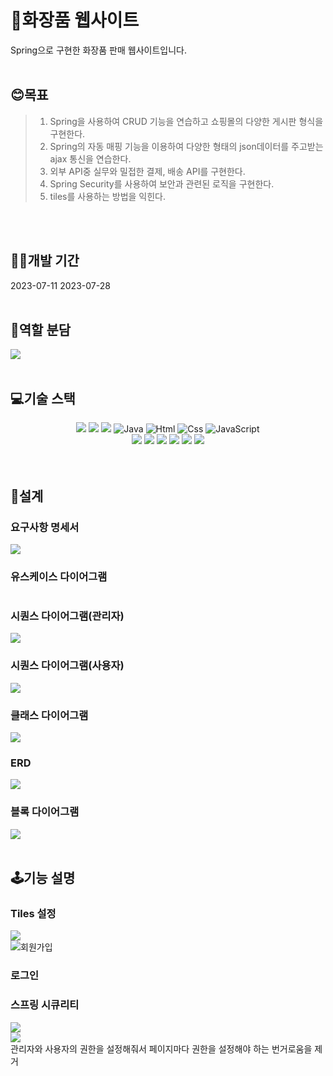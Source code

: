 <H1>💄화장품 웹사이트</H1>
Spring으로 구현한 화장품 판매 웹사이트입니다.
<br>
<br>
<H2>😊목표</H2>

> 1. Spring을 사용하여 CRUD 기능을 연습하고 쇼핑몰의 다양한 게시판 형식을 구현한다.
> 2. Spring의 자동 매핑 기능을 이용하여 다양한 형태의 json데이터를 주고받는 ajax 통신을 연습한다.  
> 3. 외부 API중 실무와 밀접한 결제, 배송 API를 구현한다. 
> 4. Spring Security를 사용하여 보안과 관련된 로직을 구현한다.
> 5. tiles를 사용하는 방법을 익힌다.
<br>
<br>
<H2>👩‍💻개발 기간</H2>
2023-07-11 2023-07-28
<br>
<br>
<H2>👩역할 분담</H2>
<img src="https://github.com/ThereIsGrace/SpringProject/assets/109272327/012a4927-5294-489b-b9dc-f865986f24d3">

<br>
<br>
<H2>💻기술 스택</H2>
<div align="center">
<img src="https://img.shields.io/badge/Spring-6DB33F?style=for-the-badge&logo=Spring&logoColor=white"> <img src="https://img.shields.io/badge/amazon-FF9900?style=for-the-badge&logo=amazon&logoColor=black"> <img src="https://img.shields.io/badge/ubuntu-E95420?style=for-the-badge&logo=ubuntu&logoColor=black"> <img alt="Java" src="https://img.shields.io/badge/java-007396?style=for-the-badge&logo=java&logoColor=white"> <img alt="Html" src ="https://img.shields.io/badge/HTML5-E34F26.svg?&style=for-the-badge&logo=HTML5&logoColor=white"/> <img alt="Css" src ="https://img.shields.io/badge/CSS3-1572B6.svg?&style=for-the-badge&logo=CSS3&logoColor=white"/> <img alt="JavaScript" src ="https://img.shields.io/badge/JavaScriipt-F7DF1E.svg?&style=for-the-badge&logo=JavaScript&logoColor=black"/> <br><img src="https://img.shields.io/badge/mariaDB-003545?style=for-the-badge&logo=mariaDB&logoColor=white"> <img src="https://img.shields.io/badge/jquery-0769AD?style=for-the-badge&logo=jquery&logoColor=white"> <img src="https://img.shields.io/badge/apache tomcat-F8DC75?style=for-the-badge&logo=apachetomcat&logoColor=black"> <img src="https://img.shields.io/badge/bootstrap-7952B3?style=for-the-badge&logo=BootStrap&logoColor=white"> <img src="https://img.shields.io/badge/git-181717?style=for-the-badge&logo=git&logoColor=white"> <img src="https://img.shields.io/badge/git kraken-179287?style=for-the-badge&logo=gitKraken&logoColor=white"> 
</div>
<br>
<br>
<H2>📑설계</H2>
<H3>요구사항 명세서</H3>
<img src="https://github.com/ThereIsGrace/SpringProject/assets/109272327/ab2ef3ca-1cf3-4708-ba1d-590d09f5e001">
<H3>유스케이스 다이어그램</H3>
<img src="">
<H3>시퀀스 다이어그램(관리자)</H3>
<img src="https://cdn.discordapp.com/attachments/1125397127988793468/1134299179464790066/KakaoTalk_20230727_015123671.png">
<H3>시퀀스 다이어그램(사용자)</H3>
<img src="https://cdn.discordapp.com/attachments/1125397127988793468/1134299179464790066/KakaoTalk_20230727_015123671.png">
<H3>클래스 다이어그램</H3>
<img src="https://cdn.discordapp.com/attachments/1125397127988793468/1134299179909382277/KakaoTalk_20230727_215410682.png">
<H3>ERD</H3>
<img src="https://github.com/ThereIsGrace/SpringProject/assets/109272327/7e066804-2081-40f9-8716-fed44b5d5a8b">
<H3>블록 다이어그램</H3>
<img src="https://cdn.discordapp.com/attachments/1125397127988793468/1134299179909382277/KakaoTalk_20230727_215410682.png">
<br>
<br>
<H2><b>🕹기능 설명</b></H3>

<H3>Tiles 설정</H4>
<img src="https://github.com/ThereIsGrace/SpringProject/assets/109272327/2f93c275-5461-4922-a3ff-b38a522981a0"><br>
<img src="https://github.com/ThereIsGrace/SpringProject/assets/109272327/af96d836-f8e0-4bb7-b385-1635b8de6311"
<H3>회원가입</H4>

<H3>로그인</H4>

<H3>스프링 시큐리티</H3> 
<img src="https://github.com/ThereIsGrace/SpringProject/assets/109272327/85224f61-bfd1-4179-bdb0-4a96e072dc98">
<br>
<img src="https://github.com/ThereIsGrace/SpringProject/assets/109272327/d51c0b9a-7358-441a-9f31-067335bc221e">
<br>
관리자와 사용자의 권한을 설정해줘서 페이지마다 권한을 설정해야 하는 번거로움을 제거




